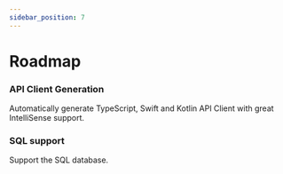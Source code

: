 ```yaml
---
sidebar_position: 7
---
```


# Roadmap

### API Client Generation

Automatically generate TypeScript, Swift and Kotlin API Client with great IntelliSense support.

### SQL support

Support the SQL database.
